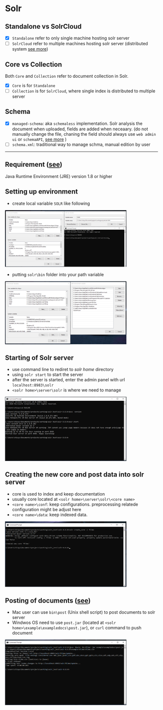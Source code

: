 # Solr
## Standalone vs SolrCloud
- [X] `Standalone` refer to only single machine hosting solr server  
- [ ] `SolrCloud` refer to multiple machines hosting solr server (distributed system [see more][5])

## Core vs Collection
Both `Core` and `Collection` refer to document collection in Solr. 
- [X] `Core` is for `Standalone`
- [ ] `Collection` is for `SolrCloud`, where single index is distributed to multiple server

## Schema
- [X] `managed-schema`: aka `schemaless` implementation. Solr analysis the document when uploaded, fields are added when neceaary. (do not manually change the file, chaning the field should always use `web admin ui` or `schemaAPI`, [see more][6] )
- [ ] `schema.xml`: traditional way to manage schma, manual edition by user 

---
## Requirement ([see][1])
Java Runtime Environment (JRE) version 1.8  or higher 

## Setting up environment
* create local variable `SOLR` like following  
<img src="res/env1.png" width="400"/>  

* putting `solr\bin` folder into your path variable  
<img src="res/env2.png" width="400"/>


## Starting of Solr server
* use command line to rediret to *solr home* directory
* using `solr start` to start the server
* after the server is started, enter the admin panel with url `localhost:8983\solr`
* `<solr home>\server\solr` is where we need to manage  
<img src="res/start.png" width="400"/>

## Creating the new core and post data into solr server
* core is used to index and keep documentation
* usually core located at `<solr home>\server\solr\<core name>`
* `<core name>\conf`: keep configurations. preprocessing relatede configuration might be adjust here
* `<core name>\data`: keep indexed data.  
<img src="res/new_core.png" width="400"/>

## Posting of documents ([see][2])
* Mac user can use `bin\post` (Unix shell script) to post documents to solr server
* Windwos OS need to use `post.jar` (located at `<solr home>\example\exampledocs\post.jar`), or `curl` command to push document
<img src="res/post.png" width="400"/>





[1]: https://lucene.apache.org/solr/guide/8_8/solr-system-requirements.html
[2]: https://lucene.apache.org/solr/guide/8_8/post-tool.html


[5]: https://solr.apache.org/guide/8_8/solrcloud.html
[6]: https://solr.apache.org/guide/8_8/schema-api.html#schema-api

